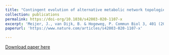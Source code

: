 ```yaml
---
title: "Contingent evolution of alternative metabolic network topologies determines whether cross-feeding evolves"
collection: publications
permalink: https://doi-org/10.1038/s42003-020-1107-x
excerpt: 'Meijer, J., van Dijk, B. & Hogeweg, P. Commun Biol 3, 401 (2020). https://doi-org/10.1038/s42003-020-1107-x'
paperurl: 'https://www.nature.com/articles/s42003-020-1107-x'

---
```


[Download paper here](https://doi-org/10.1038/s42003-020-1107-x)
